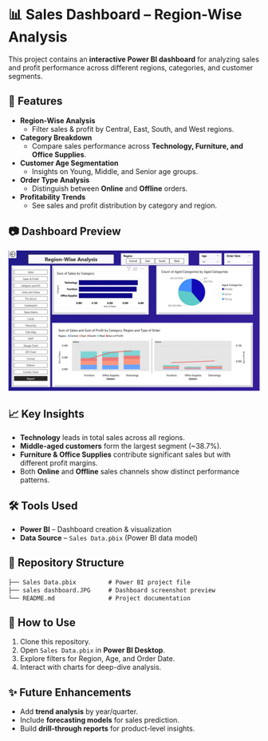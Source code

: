 # 📊 Sales Dashboard – Region-Wise Analysis  

This project contains an **interactive Power BI dashboard** for analyzing sales and profit performance across different regions, categories, and customer segments.  

## 🚀 Features  
- **Region-Wise Analysis**  
  - Filter sales & profit by Central, East, South, and West regions.  
- **Category Breakdown**  
  - Compare sales performance across **Technology, Furniture, and Office Supplies**.  
- **Customer Age Segmentation**  
  - Insights on Young, Middle, and Senior age groups.  
- **Order Type Analysis**  
  - Distinguish between **Online** and **Offline** orders.  
- **Profitability Trends**  
  - See sales and profit distribution by category and region.  

## 📷 Dashboard Preview  
![Sales Dashboard](sales%20dashboard.JPG)  

## 📈 Key Insights  
- **Technology** leads in total sales across all regions.  
- **Middle-aged customers** form the largest segment (~38.7%).  
- **Furniture & Office Supplies** contribute significant sales but with different profit margins.  
- Both **Online** and **Offline** sales channels show distinct performance patterns.  

## 🛠 Tools Used  
- **Power BI** – Dashboard creation & visualization  
- **Data Source** – `Sales Data.pbix` (Power BI data model)  

## 📂 Repository Structure  
```
├── Sales Data.pbix         # Power BI project file  
├── sales dashboard.JPG     # Dashboard screenshot preview  
└── README.md               # Project documentation  
```  

## 📌 How to Use  
1. Clone this repository.  
2. Open `Sales Data.pbix` in **Power BI Desktop**.  
3. Explore filters for Region, Age, and Order Date.  
4. Interact with charts for deep-dive analysis.  

## ✨ Future Enhancements  
- Add **trend analysis** by year/quarter.  
- Include **forecasting models** for sales prediction.  
- Build **drill-through reports** for product-level insights.  
